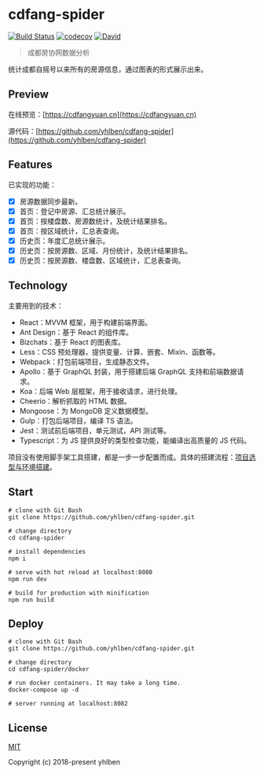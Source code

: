# cdfang-spider

[![Build Status](https://www.travis-ci.org/yhlben/cdfang-spider.svg?branch=master)](https://www.travis-ci.org/yhlben/cdfang-spider)
[![codecov](https://codecov.io/gh/yhlben/cdfang-spider/branch/master/graph/badge.svg)](https://codecov.io/gh/yhlben/cdfang-spider)
[![David](https://img.shields.io/david/yhlben/cdfang-spider.svg)](https://david-dm.org/yhlben/cdfang-spider)

> 成都房协网数据分析

统计成都自摇号以来所有的房源信息，通过图表的形式展示出来。

## Preview

在线预览：[https://cdfangyuan.cn](https://cdfangyuan.cn)

源代码：[https://github.com/yhlben/cdfang-spider](https://github.com/yhlben/cdfang-spider)

## Features

已实现的功能：

- [x] 房源数据同步最新。
- [x] 首页：登记中房源、汇总统计展示。
- [x] 首页：按楼盘数、房源数统计，及统计结果排名。
- [x] 首页：按区域统计，汇总表查询。
- [x] 历史页：年度汇总统计展示。
- [x] 历史页：按房源数、区域、月份统计，及统计结果排名。
- [x] 历史页：按房源数、楼盘数、区域统计，汇总表查询。

## Technology

主要用到的技术：

- React：MVVM 框架，用于构建前端界面。
- Ant Design：基于 React 的组件库。
- Bizchats：基于 React 的图表库。
- Less：CSS 预处理器，提供变量、计算、嵌套、Mixin、函数等。
- Webpack：打包前端项目，生成静态文件。
- Apollo：基于 GraphQL 封装，用于搭建后端 GraphQL 支持和前端数据请求。
- Koa：后端 Web 层框架，用于接收请求，进行处理。
- Cheerio：解析抓取的 HTML 数据。
- Mongoose：为 MongoDB 定义数据模型。
- Gulp：打包后端项目，编译 TS 语法。
- Jest：测试前后端项目，单元测试，API 测试等。
- Typescript：为 JS 提供良好的类型检查功能，能编译出高质量的 JS 代码。

项目没有使用脚手架工具搭建，都是一步一步配置而成。具体的搭建流程：[项目选型与环境搭建](https://github.com/yhlben/cdfang-spider/blob/master/Introduction.md)。

## Start

```shell
# clone with Git Bash
git clone https://github.com/yhlben/cdfang-spider.git

# change directory
cd cdfang-spider

# install dependencies
npm i

# serve with hot reload at localhost:8080
npm run dev

# build for production with minification
npm run build
```

## Deploy

```shell
# clone with Git Bash
git clone https://github.com/yhlben/cdfang-spider.git

# change directory
cd cdfang-spider/docker

# run docker containers. It may take a long time.
docker-compose up -d

# server running at localhost:8082
```

## License

[MIT](https://github.com/yhlben/cdfang-spider/blob/master/LICENSE)

Copyright (c) 2018-present yhlben
